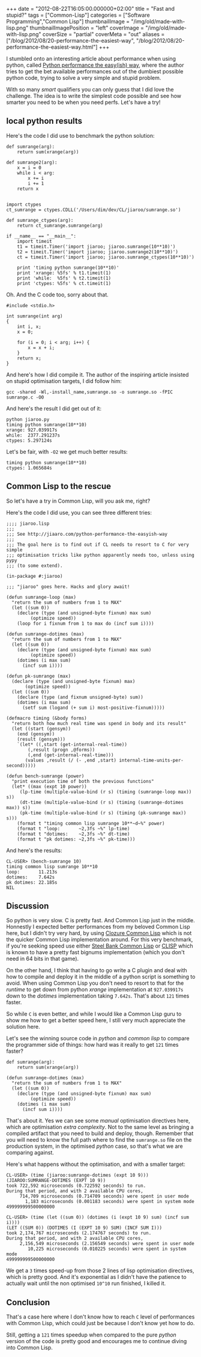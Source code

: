 +++
date = "2012-08-22T16:05:00.000000+02:00"
title = "Fast and stupid?"
tags = ["Common-Lisp"]
categories = ["Software Programming","Common Lisp"]
thumbnailImage = "/img/old/made-with-lisp.png"
thumbnailImagePosition = "left"
coverImage = "/img/old/made-with-lisp.png"
coverSize = "partial"
coverMeta = "out"
aliases = ["/blog/2012/08/20-performance-the-easiest-way",
           "/blog/2012/08/20-performance-the-easiest-way.html"]
+++

I stumbled onto an interesting article about performance when using python,
called 
[Python performance the easy(ish) way](http://jiaaro.com/python-performance-the-easyish-way), where the author tries to get
the bet available performances out of the dumbiest possible python code,
trying to solve a very simple and stupid problem.

With so many 
*smart* qualifiers you can only guess that I did love the
challenge. The idea is to write the simplest code possible and see how
smarter you need to be when you need perfs. Let's have a try!


## local python results

Here's the code I did use to benchmark the python solution:

~~~
def sumrange(arg):
    return sum(xrange(arg))

def sumrange2(arg):
    x = i = 0
    while i < arg:
        x += i
        i += 1
    return x


import ctypes
ct_sumrange = ctypes.CDLL('/Users/dim/dev/CL/jiaroo/sumrange.so')

def sumrange_ctypes(arg):
    return ct_sumrange.sumrange(arg)

if __name__ == "__main__":
    import timeit
    t1 = timeit.Timer('import jiaroo; jiaroo.sumrange(10**10)')
    t2 = timeit.Timer('import jiaroo; jiaroo.sumrange2(10**10)')
    ct = timeit.Timer('import jiaroo; jiaroo.sumrange_ctypes(10**10)')

    print 'timing python sumrange(10**10)'
    print 'xrange: %5fs' % t1.timeit(1)
    print 'while:  %5fs' % t2.timeit(1)
    print 'ctypes: %5fs' % ct.timeit(1)
~~~


Oh. And the C code too, sorry about that.

~~~
#include <stdio.h>

int sumrange(int arg)
{
    int i, x;
    x = 0;

    for (i = 0; i < arg; i++) {
        x = x + i;
    }
    return x;
}
~~~


And here's how I did compile it. The author of the inspiring article
insisted on stupid optimisation targets, I did follow him:

~~~
gcc -shared -Wl,-install_name,sumrange.so -o sumrange.so -fPIC sumrange.c -O0
~~~


And here's the result I did get out of it:

~~~
python jiaroo.py
timing python sumrange(10**10)
xrange: 927.039917s
while:  2377.291237s
ctypes: 5.297124s
~~~


Let's be fair, with 
`-O2` we get much better results:

~~~
timing python sumrange(10**10)
ctypes: 1.065684s
~~~



## Common Lisp to the rescue

So let's have a try in Common Lisp, will you ask me, right?

Here's the code I did use, you can see three different tries:

~~~
;;;; jiaroo.lisp
;;;
;;; See http://jiaaro.com/python-performance-the-easyish-way
;;;
;;; The goal here is to find out if CL needs to resort to C for very simple
;;; optimisation tricks like python apparently needs too, unless using pypy
;;; (to some extend).

(in-package #:jiaroo)

;;; "jiaroo" goes here. Hacks and glory await!

(defun sumrange-loop (max)
  "return the sum of numbers from 1 to MAX"
  (let ((sum 0))
    (declare (type (and unsigned-byte fixnum) max sum)
	     (optimize speed))
    (loop for i fixnum from 1 to max do (incf sum i))))

(defun sumrange-dotimes (max)
  "return the sum of numbers from 1 to MAX"
  (let ((sum 0))
    (declare (type (and unsigned-byte fixnum) max sum)
	     (optimize speed))
    (dotimes (i max sum)
      (incf sum i))))

(defun pk-sumrange (max)
  (declare (type (and unsigned-byte fixnum) max)
	   (optimize speed))
  (let ((sum 0))
    (declare (type (and fixnum unsigned-byte) sum))
    (dotimes (i max sum)
      (setf sum (logand (+ sum i) most-positive-fixnum)))))

(defmacro timing (&body forms)
  "return both how much real time was spend in body and its result"
  (let ((start (gensym))
	(end (gensym))
	(result (gensym)))
    `(let* ((,start (get-internal-real-time))
	    (,result (progn ,@forms))
	    (,end (get-internal-real-time)))
       (values ,result (/ (- ,end ,start) internal-time-units-per-second)))))

(defun bench-sumrange (power)
  "print execution time of both the previous functions"
  (let* ((max (expt 10 power))
	 (lp-time (multiple-value-bind (r s) (timing (sumrange-loop max)) s))
	 (dt-time (multiple-value-bind (r s) (timing (sumrange-dotimes max)) s))
	 (pk-time (multiple-value-bind (r s) (timing (pk-sumrange max)) s)))
    (format t "timing common lisp sumrange 10**~d~%" power)
    (format t "loop:       ~2,3fs ~%" lp-time)
    (format t "dotimes:    ~2,3fs ~%" dt-time)
    (format t "pk dotimes: ~2,3fs ~%" pk-time)))
~~~


And here's the results:

~~~
CL-USER> (bench-sumrange 10)
timing common lisp sumrange 10**10
loop:       11.213s 
dotimes:    7.642s 
pk dotimes: 22.185s 
NIL
~~~



## Discussion

So python is very slow. C is pretty fast. And Common Lisp just in the
middle. Honnestly I expected better performances from my beloved Common Lisp
here, but I didn't try very hard, by using 
[Clozure Common Lisp](http://ccl.clozure.com/) which is not
the quicker Common Lisp implementation around. For this very benchmark, if
you're seeking speed use either 
[Steel Bank Common Lisp](http://sbcl.org/) or 
[CLISP](http://www.clisp.org/) which is
known to have a pretty fast bignums implementation (which you don't need in
64 bits in that game).

On the other hand, I think that having to go write a C plugin and deal with
how to compile and deploy it in the middle of a python script is something
to avoid. When using Common Lisp you don't need to resort to that for the
*runtime* to get down from python 
*xrange* implementation at 
`927.039917s` down to
the 
*dotimes* implementation taking 
`7.642s`. That's about 
`121` times faster.

So while 
`C` is even better, and while I would like a Common Lisp guru to show
me how to get a better speed here, I still very much appreciate the solution
here.

Let's see the winning source code in 
*python* and 
*common lisp* to compare the
programmer side of things: how hard was it really to get 
`121` times faster?

~~~
def sumrange(arg):
    return sum(xrange(arg))
~~~


~~~
(defun sumrange-dotimes (max)
  "return the sum of numbers from 1 to MAX"
  (let ((sum 0))
    (declare (type (and unsigned-byte fixnum) max sum)
	     (optimize speed))
    (dotimes (i max sum)
      (incf sum i))))
~~~


That's about it. Yes we can see some 
*manual* optimisation directives here,
which are optimisation 
*extra complexity*. Not to the same level as bringing a
compiled artifact that you need to build and deploy, though. Remember that
you will need to know the full path where to find the 
`sumrange.so` file on
the production system, in the optimised 
*python* case, so that's what we are
comparing against.

Here's what happens without the optimisation, and with a smaller target:

~~~
CL-USER> (time (jiaroo:sumrange-dotimes (expt 10 9)))
(JIAROO:SUMRANGE-DOTIMES (EXPT 10 9))
took 722,592 microseconds (0.722592 seconds) to run.
During that period, and with 2 available CPU cores,
     714,709 microseconds (0.714709 seconds) were spent in user mode
       1,183 microseconds (0.001183 seconds) were spent in system mode
499999999500000000

CL-USER> (time (let ((sum 0)) (dotimes (i (expt 10 9) sum) (incf sum i))))
(LET ((SUM 0)) (DOTIMES (I (EXPT 10 9) SUM) (INCF SUM I)))
took 2,174,767 microseconds (2.174767 seconds) to run.
During that period, and with 2 available CPU cores,
     2,156,549 microseconds (2.156549 seconds) were spent in user mode
        10,225 microseconds (0.010225 seconds) were spent in system mode
499999999500000000
~~~


We get a 
`3` times speed-up from those 2 lines of lisp optimisation
directives, which is pretty good. And it's exponential as I didn't have the
patience to actually wait until the non optimised 
`10^10` run finished, I
killed it.


## Conclusion

That's a case here where I don't know how to reach 
`C` level of performances
with Common Lisp, which could just be because I don't know yet how to do.

Still, getting a 
`121` times speedup when compared to the pure 
*python* version
of the code is pretty good and encourages me to continue diving into Common
Lisp.
